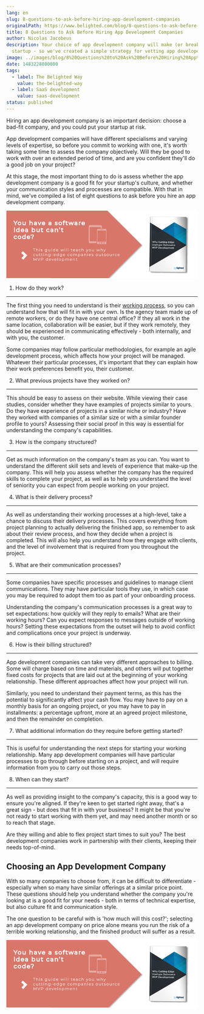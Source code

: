 ```yaml
---
lang: en
slug: 8-questions-to-ask-before-hiring-app-development-companies
originalPath: https://www.belighted.com/blog/8-questions-to-ask-before-hiring-app-development-companies
title: 8 Questions to Ask Before Hiring App Development Companies
author: Nicolas Jacobeus
description: Your choice of app development company will make (or break) your
  startup - so we've created a simple strategy for vetting app developers.
image: ../images/blog/8%20Questions%20to%20Ask%20Before%20Hiring%20App%20Development%20Companies.jpg
date: 1483228800000
tags:
  - label: The Belighted Way
    value: the-belighted-way
  - label: SaaS development
    value: saas-development
status: published
---
```

Hiring an app development company is an important decision: choose a bad-fit company, and you could put your startup at risk.

App development companies will have different specialisms and varying levels of expertise, so before you commit to working with one, it's worth taking some time to assess the company objectively. Will they be good to work with over an extended period of time, and are you confident they'll do a good job on your project?

At this stage, the most important thing to do is assess whether the app development company is a good fit for your startup's culture, and whether your communication styles and processes are compatible. With that in mind, we've compiled a list of eight questions to ask before you hire an app development company.

[![You have a Software Idea but can't code?](/content/images/legacy/CmbFPGk6QWSw4YLsAxURq.png)](https://cta-redirect.hubspot.com/cta/redirect/1684659/370139d4-de4e-4110-9c62-c564f92ccfd5)

1) How do they work?
--------------------

The first thing you need to understand is their [working process](/blog/product-development-methodology), so you can understand how that will fit in with your own. Is the agency team made up of remote workers, or do they have one central office? If they all work in the same location, collaboration will be easier, but if they work remotely, they should be experienced in communicating effectively - both internally, and with you, the customer.

Some companies may follow particular methodologies, for example an agile development process, which affects how your project will be managed. Whatever their particular processes, it's important that they can explain how their work preferences benefit you, their customer.

2) What previous projects have they worked on?
----------------------------------------------

This should be easy to assess on their website. While viewing their case studies, consider whether they have examples of projects similar to yours. Do they have experience of projects in a similar niche or industry? Have they worked with companies of a similar size or with a similar founder profile to yours? Assessing their social proof in this way is essential for understanding the company's capabilities.

3) How is the company structured?
---------------------------------

Get as much information on the company's team as you can. You want to understand the different skill sets and levels of experience that make-up the company. This will help you assess whether the company has the required skills to complete your project, as well as to help you understand the level of seniority you can expect from people working on your project.

4) What is their delivery process?
----------------------------------

As well as understanding their working processes at a high-level, take a chance to discuss their delivery processes. This covers everything from project planning to actually delivering the finished app, so remember to ask about their review process, and how they decide when a project is completed. This will also help you understand how they engage with clients, and the level of involvement that is required from you throughout the project.

5) What are their communication processes?
------------------------------------------

Some companies have specific processes and guidelines to manage client communications. They may have particular tools they use, in which case you may be required to adopt them too as part of your onboarding process.

Understanding the company's communication processes is a great way to set expectations: how quickly will they reply to emails? What are their working hours? Can you expect responses to messages outside of working hours? Setting these expectations from the outset will help to avoid conflict and complications once your project is underway.

6) How is their billing structured?
-----------------------------------

App development companies can take very different approaches to billing. Some will charge based on time and materials, and others will put together fixed costs for projects that are laid out at the beginning of your working relationship. These different approaches affect how your project will run.

Similarly, you need to understand their payment terms, as this has the potential to significantly affect your cash flow. You may have to pay on a monthly basis for an ongoing project, or you may have to pay in installments: a percentage upfront, more at an agreed project milestone, and then the remainder on completion.

7) What additional information do they require before getting started?
----------------------------------------------------------------------

This is useful for understanding the next steps for starting your working relationship. Many app development companies will have particular processes to go through before starting on a project, and will require information from you to carry out those steps.

8) When can they start?
-----------------------

As well as providing insight to the company's capacity, this is a good way to ensure you're aligned. If they're keen to get started right away, that's a great sign - but does that fit in with your business? It might be that you're not ready to start working with them yet, and may need another month or so to reach that stage.

Are they willing and able to flex project start times to suit you? The best development companies work in partnership with their clients, keeping their needs top-of-mind.

Choosing an App Development Company
-----------------------------------

With so many companies to choose from, it can be difficult to differentiate - especially when so many have similar offerings at a similar price point. These questions should help you understand whether the company you're looking at is a good fit for your needs - both in terms of technical expertise, but also culture fit and communication style.

The one question to be careful with is 'how much will this cost?'; selecting an app development company on price alone means you run the risk of a terrible working relationship, and the finished product will suffer as a result.

[![You have a software idea but can't code?](/content/images/legacy/2r_muYcfC0X7-yUFIS_kd.png)](https://cta-redirect.hubspot.com/cta/redirect/1684659/2a757af5-8c70-4e5b-bd84-3e0c399fa61d)